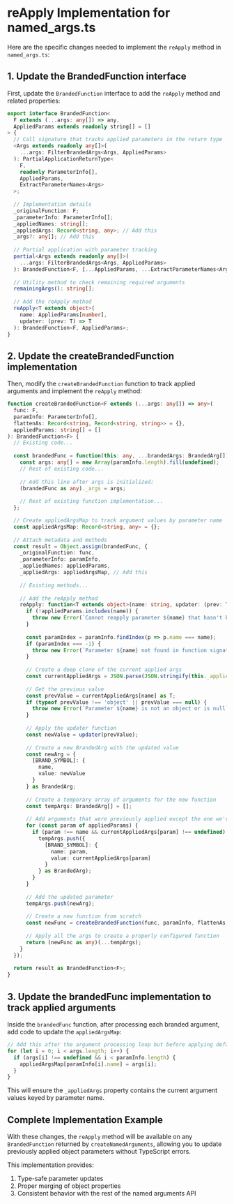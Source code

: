 # reApply Implementation for named_args.ts

Here are the specific changes needed to implement the `reApply` method in `named_args.ts`:

## 1. Update the BrandedFunction interface

First, update the `BrandedFunction` interface to add the `reApply` method and related properties:

```typescript
export interface BrandedFunction<
  F extends (...args: any[]) => any,
  AppliedParams extends readonly string[] = []
> {
  // Call signature that tracks applied parameters in the return type
  <Args extends readonly any[]>(
    ...args: FilterBrandedArgs<Args, AppliedParams>
  ): PartialApplicationReturnType<
    F,
    readonly ParameterInfo[],
    AppliedParams, 
    ExtractParameterNames<Args>
  >;
  
  // Implementation details
  _originalFunction: F;
  _parameterInfo: ParameterInfo[];
  _appliedNames: string[];
  _appliedArgs: Record<string, any>; // Add this
  _args?: any[]; // Add this
  
  // Partial application with parameter tracking
  partial<Args extends readonly any[]>(
    ...args: FilterBrandedArgs<Args, AppliedParams>
  ): BrandedFunction<F, [...AppliedParams, ...ExtractParameterNames<Args>]>;
  
  // Utility method to check remaining required arguments
  remainingArgs(): string[];
  
  // Add the reApply method
  reApply<T extends object>(
    name: AppliedParams[number], 
    updater: (prev: T) => T
  ): BrandedFunction<F, AppliedParams>;
}
```

## 2. Update the createBrandedFunction implementation

Then, modify the `createBrandedFunction` function to track applied arguments and implement the `reApply` method:

```typescript
function createBrandedFunction<F extends (...args: any[]) => any>(
  func: F,
  paramInfo: ParameterInfo[],
  flattenAs: Record<string, Record<string, string>> = {},
  appliedParams: string[] = []
): BrandedFunction<F> {
  // Existing code...
  
  const brandedFunc = function(this: any, ...brandedArgs: BrandedArg[]): any {
    const args: any[] = new Array(paramInfo.length).fill(undefined);
    // Rest of existing code...
    
    // Add this line after args is initialized:
    (brandedFunc as any)._args = args;
    
    // Rest of existing function implementation...
  };

  // Create appliedArgsMap to track argument values by parameter name
  const appliedArgsMap: Record<string, any> = {};
  
  // Attach metadata and methods
  const result = Object.assign(brandedFunc, {
    _originalFunction: func,
    _parameterInfo: paramInfo,
    _appliedNames: appliedParams,
    _appliedArgs: appliedArgsMap, // Add this
    
    // Existing methods...
    
    // Add the reApply method
    reApply: function<T extends object>(name: string, updater: (prev: T) => T): BrandedFunction<F> {
      if (!appliedParams.includes(name)) {
        throw new Error(`Cannot reapply parameter ${name} that hasn't been applied yet`);
      }
      
      const paramIndex = paramInfo.findIndex(p => p.name === name);
      if (paramIndex === -1) {
        throw new Error(`Parameter ${name} not found in function signature`);
      }
      
      // Create a deep clone of the current applied args
      const currentAppliedArgs = JSON.parse(JSON.stringify(this._appliedArgs || {}));
      
      // Get the previous value
      const prevValue = currentAppliedArgs[name] as T;
      if (typeof prevValue !== 'object' || prevValue === null) {
        throw new Error(`Parameter ${name} is not an object or is null`);
      }
      
      // Apply the updater function
      const newValue = updater(prevValue);
      
      // Create a new BrandedArg with the updated value
      const newArg = { 
        [BRAND_SYMBOL]: { 
          name, 
          value: newValue 
        } 
      } as BrandedArg;
      
      // Create a temporary array of arguments for the new function
      const tempArgs: BrandedArg[] = [];
      
      // Add arguments that were previously applied except the one we're updating
      for (const param of appliedParams) {
        if (param !== name && currentAppliedArgs[param] !== undefined) {
          tempArgs.push({
            [BRAND_SYMBOL]: {
              name: param,
              value: currentAppliedArgs[param]
            }
          } as BrandedArg);
        }
      }
      
      // Add the updated parameter
      tempArgs.push(newArg);
      
      // Create a new function from scratch
      const newFunc = createBrandedFunction(func, paramInfo, flattenAs, []);
      
      // Apply all the args to create a properly configured function
      return (newFunc as any)(...tempArgs);
    }
  });
  
  return result as BrandedFunction<F>;
}
```

## 3. Update the brandedFunc implementation to track applied arguments

Inside the `brandedFunc` function, after processing each branded argument, add code to update the `appliedArgsMap`:

```typescript
// Add this after the argument processing loop but before applying default values
for (let i = 0; i < args.length; i++) {
  if (args[i] !== undefined && i < paramInfo.length) {
    appliedArgsMap[paramInfo[i].name] = args[i];
  }
}
```

This will ensure the `_appliedArgs` property contains the current argument values keyed by parameter name.

## Complete Implementation Example

With these changes, the `reApply` method will be available on any `BrandedFunction` returned by `createNamedArguments`, allowing you to update previously applied object parameters without TypeScript errors.

This implementation provides:
1. Type-safe parameter updates
2. Proper merging of object properties
3. Consistent behavior with the rest of the named arguments API